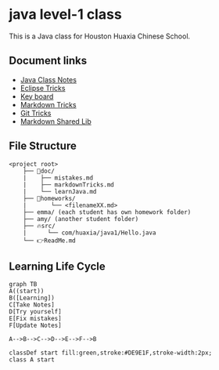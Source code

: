 <h1> java level-1 class</h1>

This is a Java class for Houston Huaxia Chinese School.

## Document links
* [Java Class Notes](java1/doc/learnJava.md)
* [Eclipse Tricks](java1/doc/eclipseTricks.md)
* [Key board](java1/doc/keyboard.md)
* [Markdown Tricks](java1/doc/markdownTricks.md)
* [Git Tricks](java1/doc/gitTricks.md)
* [Markdown Shared Lib](java1/doc/myIcons.md)

## File Structure
```output
<project root>
    ├── 📝doc/
    |    ├── mistakes.md 
    |    ├── markdownTricks.md 
    |    └── learnJava.md 
    ├── 🔨homeworks/
    |       └── <filenameXX.md>
    ├── emma/ (each student has own homework folder)
    ├── amy/ (another student folder)
    ├── 🔥src/
    |      └── com/huaxia/java1/Hello.java 
    └── 👉ReadMe.md
``` 
## Learning Life Cycle
```mermaid
graph TB
A((start))
B([Learning])
C[Take Notes]
D[Try yourself]
E[Fix mistakes]
F[Update Notes]

A-->B-->C-->D-->E-->F-->B

classDef start fill:green,stroke:#DE9E1F,stroke-width:2px;
class A start
```
